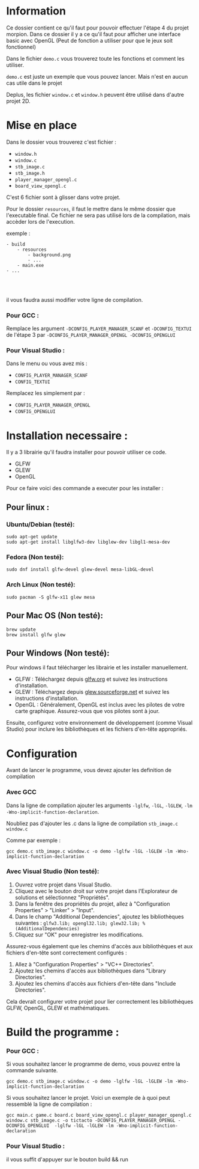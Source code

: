 

# Information

Ce dossier contient ce qu'il faut pour pouvoir effectuer l'étape 4 du projet morpion. Dans ce dossier il y a ce qu'il faut pour afficher une interface basic avec OpenGL (Peut de fonction a utiliser pour que le jeux soit fonctionnel)

Dans le fichier `demo.c` vous trouverez toute les fonctions et comment les utiliser.

`demo.c` est juste un exemple que vous pouvez lancer. Mais n'est en aucun cas utile dans le projet

Deplus, les fichier `window.c` et `window.h` peuvent être utilisé dans d'autre projet 2D.

# Mise en place

Dans le dossier vous trouverez c'est fichier :
- `window.h`
- `window.c`
- `stb_image.c`
- `stb_image.h`
- `player_manager_opengl.c`
- `board_view_opengl.c`

C'est 6 fichier sont à glisser dans votre projet.

Pour le dossier `resources`, il faut le mettre dans le même dossier que l'executable final. Ce fichier ne sera pas utilisé lors de la compilation, mais accèder lors de l'execution.

exemple : 

```
- build
    - resources
        - background.png
        - ...
    - main.exe
- ...
```

<br><br>

il vous faudra aussi modifier votre ligne de compilation.

### Pour GCC : 

Remplace les argument `-DCONFIG_PLAYER_MANAGER_SCANF` et `-DCONFIG_TEXTUI` de l'étape 3 par `-DCONFIG_PLAYER_MANAGER_OPENGL -DCONFIG_OPENGLUI`

### Pour Visual Studio : 

Dans le menu ou vous avez mis :
- `CONFIG_PLAYER_MANAGER_SCANF`
- `CONFIG_TEXTUI`

Remplacez les simplement par :
- `CONFIG_PLAYER_MANAGER_OPENGL`
- `CONFIG_OPENGLUI`

# Installation necessaire :

Il y a 3 librairie qu'il faudra installer pour pouvoir utiliser ce code.

- GLFW
- GLEW
- OpenGL

Pour ce faire voici des commande a executer pour les installer :

## Pour linux : 

### Ubuntu/Debian (testé):

```
sudo apt-get update
sudo apt-get install libglfw3-dev libglew-dev libgl1-mesa-dev
```

### Fedora (Non testé):
```
sudo dnf install glfw-devel glew-devel mesa-libGL-devel
```

### Arch Linux (Non testé):
```
sudo pacman -S glfw-x11 glew mesa
```

## Pour Mac OS (Non testé):
```
brew update
brew install glfw glew
```


## Pour Windows (Non testé): 
Pour windows il faut télécharger les librairie et les installer manuellement.

- GLFW : Téléchargez depuis [glfw.org](https://www.glfw.org/download.html) et suivez les instructions d'installation.
- GLEW : Téléchargez depuis [glew.sourceforge.net](https://glew.sourceforge.net/) et suivez les instructions d'installation.
- OpenGL : Généralement, OpenGL est inclus avec les pilotes de votre carte graphique. Assurez-vous que vos pilotes sont à jour.

Ensuite, configurez votre environnement de développement (comme Visual Studio) pour inclure les bibliothèques et les fichiers d'en-tête appropriés.

# Configuration

Avant de lancer le programme, vous devez ajouter les definition de compilation

### Avec GCC

Dans la ligne de compilation ajouter les arguments `-lglfw`, `-lGL`, `-lGLEW`, `-lm -Wno-implicit-function-declaration`.

Noubliez pas d'ajouter les .c dans la ligne de compilation `stb_image.c window.c`

Comme par exemple : 
```
gcc demo.c stb_image.c window.c -o demo -lglfw -lGL -lGLEW -lm -Wno-implicit-function-declaration
```

### Avec Visual Studio (Non testé):

1. Ouvrez votre projet dans Visual Studio.
2. Cliquez avec le bouton droit sur votre projet dans l'Explorateur de solutions et sélectionnez "Propriétés".
3. Dans la fenêtre des propriétés du projet, allez à "Configuration Properties" > "Linker" > "Input".
4. Dans le champ "Additional Dependencies", ajoutez les bibliothèques suivantes : ```glfw3.lib; opengl32.lib; glew32.lib; %(AdditionalDependencies)```
5. Cliquez sur "OK" pour enregistrer les modifications.

Assurez-vous également que les chemins d'accès aux bibliothèques et aux fichiers d'en-tête sont correctement configurés :

1. Allez à "Configuration Properties" > "VC++ Directories".
2. Ajoutez les chemins d'accès aux bibliothèques dans "Library Directories".
3. Ajoutez les chemins d'accès aux fichiers d'en-tête dans "Include Directories".


Cela devrait configurer votre projet pour lier correctement les bibliothèques GLFW, OpenGL, GLEW et mathématiques.



# Build the programme :

### Pour GCC : 

Si vous souhaitez lancer le programme de demo, vous pouvez entre la commande suivante.

```
gcc demo.c stb_image.c window.c -o demo -lglfw -lGL -lGLEW -lm -Wno-implicit-function-declaration
```

Si vous souhaitez lancer le projet. Voici un exemple de à quoi peut ressemblé la ligne de compilation : 

```
gcc main.c game.c board.c board_view_opengl.c player_manager_opengl.c window.c stb_image.c -o tictacto -DCONFIG_PLAYER_MANAGER_OPENGL -DCONFIG_OPENGLUI  -lglfw -lGL -lGLEW -lm -Wno-implicit-function-declaration
```

### Pour Visual Studio :

il vous suffit d'appuyer sur le bouton build && run